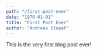 ```yaml
---
path: "/first-post-ever"
date: "1970-01-01"
title: "First Post Ever"
author: "Andreas Stopat"
---
```

This is the very first blog post ever!
